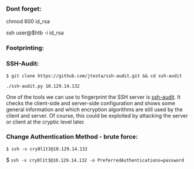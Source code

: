 ### Dont forget:

chmod 600 id\_rsa

ssh user@$htb -i id\_rsa

### Footprinting:

### SSH-Audit:

`$ git clone https://github.com/jtesta/ssh-audit.git && cd ssh-audit`

`./ssh-audit.py 10.129.14.132`

One of the tools we can use to fingerprint the SSH server is [ssh-audit](https://github.com/jtesta/ssh-audit). It checks the client-side and server-side configuration and shows some general information and which encryption algorithms are still used by the client and server. Of course, this could be exploited by attacking the server or client at the cryptic level later.

### Change Authentication Method - brute force:

`$ ssh -v cry0l1t3@10.129.14.132`

$ `ssh -v cry0l1t3@10.129.14.132 -o PreferredAuthentications=password`